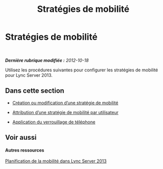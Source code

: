 ﻿---
title: Stratégies de mobilité
TOCTitle: Stratégies de mobilité
ms:assetid: 8caa5525-e16a-4e38-b3cd-acc0ae9ea375
ms:mtpsurl: https://technet.microsoft.com/fr-fr/library/JJ688126(v=OCS.15)
ms:contentKeyID: 49891431
ms.date: 05/20/2016
mtps_version: v=OCS.15
ms.translationtype: HT
---

# Stratégies de mobilité

 

_**Dernière rubrique modifiée :** 2012-10-18_

Utilisez les procédures suivantes pour configurer les stratégies de mobilité pour Lync Server 2013.

## Dans cette section

  - [Création ou modification d’une stratégie de mobilité](lync-server-2013-create-or-modify-a-mobility-policy.md)

  - [Attribution d’une stratégie de mobilité par utilisateur](lync-server-2013-assign-a-per-user-mobility-policy.md)

  - [Application du verrouillage de téléphone](lync-server-2013-enforce-phone-locking.md)

## Voir aussi

#### Autres ressources

[Planification de la mobilité dans Lync Server 2013](lync-server-2013-planning-for-mobility.md)


